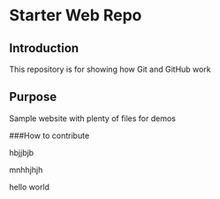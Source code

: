 # Starter Web Repo

## Introduction

This repository is for showing how Git and GitHub work

## Purpose

Sample website with plenty of files for demos

###How to contribute

hbjjbjb

mnhhjhjh

hello world
